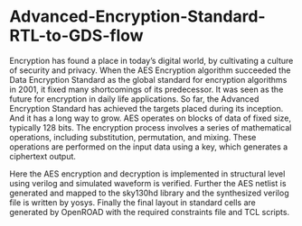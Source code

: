 # Advanced-Encryption-Standard-RTL-to-GDS-flow
Encryption has found a place in today’s digital world, by cultivating a culture of security and privacy. When the AES Encryption algorithm succeeded the Data Encryption Standard as the global 
standard for encryption algorithms in 2001, it fixed many shortcomings of its predecessor. It was seen as the future for encryption in daily life applications. So far, the Advanced Encryption 
Standard has achieved the targets placed during its inception. And it has a long way to grow. AES operates on blocks of data of fixed size, typically 128 bits. The encryption process involves 
a series of mathematical operations, including substitution, permutation, and mixing. These operations are performed on the input data using a key, which generates a ciphertext output.

Here the AES encryption and decryption is implemented in structural level using verilog and simulated waveform is verified. Further the AES netlist is generated and mapped to the sky130hd 
library and the synthesized verilog file is written by yosys. Finally the final layout in standard cells are generated by OpenROAD with the required constraints file and TCL scripts. 

